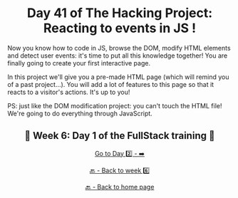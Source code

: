 <h1 align="center">Day 41 of The Hacking Project: Reacting to events in JS !</h1>

Now you know how to code in JS, browse the DOM, modify HTML elements and detect user events: it's time to put all this knowledge together! You are finally going to create your first interactive page.

In this project we'll give you a pre-made HTML page (which will remind you of a past project...). You will add a lot of features to this page so that it reacts to a visitor's actions. It's up to you!

PS: just like the DOM modification project: you can't touch the HTML file! We're going to do everything through JavaScript.

<h2 align="center">🎉 Week 6: Day 1 of the FullStack training 🎉</h2>

<div align="center">
  
  [Go to Day 2️⃣ - ➡️](https://github.com/BenjaminCharmes/THP_FullStack/tree/main/Week_6/Day_2)

</div>

<div align="center">

  [🔙 - Back to week 6️⃣](https://github.com/BenjaminCharmes/THP_FullStack/tree/main/Week_6)

  [🔙 - Back to home page](https://github.com/BenjaminCharmes/THP_FullStack)

</div>

